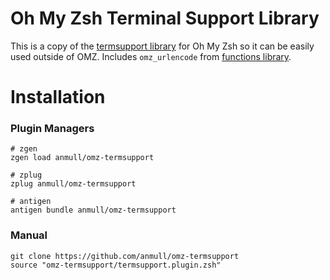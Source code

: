 # Oh My Zsh Terminal Support Library

This is a copy of the [termsupport library](https://github.com/ohmyzsh/ohmyzsh/blob/master/lib/termsupport.zsh) for Oh My Zsh so it can be easily used outside of OMZ. Includes `omz_urlencode` from [functions library](https://github.com/ohmyzsh/ohmyzsh/blob/master/lib/functions.zsh).

# Installation

### Plugin Managers
```
# zgen
zgen load anmull/omz-termsupport

# zplug
zplug anmull/omz-termsupport

# antigen
antigen bundle anmull/omz-termsupport
```

### Manual

```
git clone https://github.com/anmull/omz-termsupport
source "omz-termsupport/termsupport.plugin.zsh"
```
